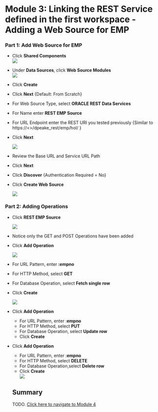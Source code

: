 # Module 3: Linking the REST Service defined in the first workspace - Adding a Web Source for EMP

### **Part 1**: Add Web Source for EMP 

- Click **Shared Components**  
    ![](https://i.imgur.com/G6Ys9Mc.png[/img])
- Under **Data Sources**, click **Web Source Modules**  
    ![](https://i.imgur.com/DmDC8Y6.png[/img])
- Click **Create**
- Click **Next** {Default: From Scratch}
- For Web Source Type,
select **ORACLE REST Data Services**
- For Name
enter **REST EMP Source**
- For URL Endpoint
enter the REST URI you tested previously
{Similar to https://<<your service>>/dpeake_rest/emp/hol/ }
- Click **Next**

    ![](https://i.imgur.com/tonnsIx.png[/img])

- Review the Base URL and Service URL Path
- Click **Next**
- Click **Discover**
{Authentication Required = No}
- Click **Create Web Source**

    ![](https://i.imgur.com/SiqCpPY.png[/img])

### **Part 2**: Adding Operations

- Click **REST EMP Source**

    ![](https://i.imgur.com/KFwpjqU.png[/img])

- Notice only the GET and POST Operations have been added
- Click **Add Operation**

    ![](https://i.imgur.com/0QWW9za.png[/img])

- For URL Pattern, enter **:empno**
- For HTTP Method, select **GET**
- For Database Operation, select **Fetch single row**
- Click **Create** 

    ![](https://i.imgur.com/CLtL8Pz.png[/img])

- Click **Add Operation**

  - For URL Pattern, enter :**empno**
  - For HTTP Method, select **PUT**
  - For Database Operation, select **Update row**
  - Click **Create**

- Click **Add Operation**

   - For URL Pattern, enter :**empno**
   - For HTTP Method, select **DELETE**
   - For Database Operation,select **Delete row**
   - Click **Create**  
    ![](https://i.imgur.com/57km04W.png[/img])

   ## Summary

   TODO. [Click here to navigate to Module 4](4-defining-the-report-and-form-on-emp-creating-pages.md)
